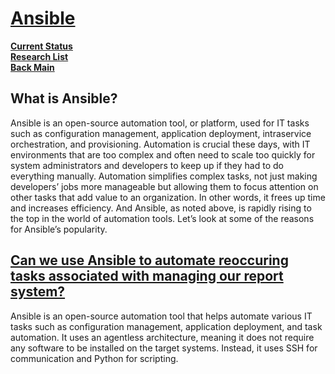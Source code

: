 # **[Ansible](https://www.simplilearn.com/tutorials/ansible-tutorial/what-is-ansible)**

**[Current Status](../../development/status/weekly/current_status.md)**\
**[Research List](../research_list.md)**\
**[Back Main](../../README.md)**

## What is Ansible?

Ansible is an open-source automation tool, or platform, used for IT tasks such as configuration management, application deployment, intraservice orchestration, and provisioning. Automation is crucial these days, with IT environments that are too complex and often need to scale too quickly for system administrators and developers to keep up if they had to do everything manually. Automation simplifies complex tasks, not just making developers’ jobs more manageable but allowing them to focus attention on other tasks that add value to an organization. In other words, it frees up time and increases efficiency. And Ansible, as noted above, is rapidly rising to the top in the world of automation tools. Let’s look at some of the reasons for Ansible’s popularity.

## **[Can we use Ansible to automate reoccuring tasks associated with managing our report system?](https://blog.paessler.com/automate-tasks-in-paessler-prtg-with-ansible#:~:text=Ansible%20is%20an%20open%2Dsource%20automation%20tool%20that,to%20be%20installed%20on%20the%20target%20systems.)**

Ansible is an open-source automation tool that helps automate various IT tasks such as configuration management, application deployment, and task automation. It uses an agentless architecture, meaning it does not require any software to be installed on the target systems. Instead, it uses SSH for communication and Python for scripting.
